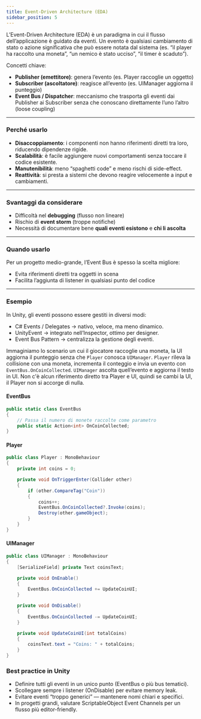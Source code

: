 ```yaml
---
title: Event-Driven Architecture (EDA)
sidebar_position: 5
---
```


L’Event-Driven Architecture (EDA) è un paradigma in cui il flusso dell’applicazione è guidato da eventi.
Un evento è qualsiasi cambiamento di stato o azione significativa che può essere notata dal sistema (es. “il player ha raccolto una moneta”, “un nemico è stato ucciso”, “il timer è scaduto”).

Concetti chiave:

- **Publisher (emettitore)**: genera l’evento (es. Player raccoglie un oggetto)
- **Subscriber (ascoltatore)**: reagisce all’evento (es. UIManager aggiorna il punteggio)
- **Event Bus / Dispatcher**: meccanismo che trasporta gli eventi dai Publisher ai Subscriber senza che conoscano direttamente l’uno l’altro (loose coupling)

---

### Perché usarlo

- **Disaccoppiamento**: i componenti non hanno riferimenti diretti tra loro, riducendo dipendenze rigide.
- **Scalabilità**: è facile aggiungere nuovi comportamenti senza toccare il codice esistente.
- **Manutenibilità**: meno “spaghetti code” e meno rischi di side-effect.
- **Reattività**: si presta a sistemi che devono reagire velocemente a input e cambiamenti.

---

### Svantaggi da considerare

- Difficoltà nel **debugging** (flusso non lineare)
- Rischio di **event storm** (troppe notifiche)
- Necessità di documentare bene **quali eventi esistono** e **chi li ascolta**

---

### Quando usarlo

Per un progetto medio-grande, l’Event Bus è spesso la scelta migliore:

- Evita riferimenti diretti tra oggetti in scena
- Facilita l’aggiunta di listener in qualsiasi punto del codice

---

### Esempio

In Unity, gli eventi possono essere gestiti in diversi modi:

- C# Events / Delegates → nativo, veloce, ma meno dinamico.
- UnityEvent → integrato nell’Inspector, ottimo per designer.
- Event Bus Pattern → centralizza la gestione degli eventi.

Immaginiamo lo scenario un cui il giocatore raccoglie una moneta, la UI aggiorna il punteggio senza che `Player` conosca `UIManager`.
`Player` rileva la collisione con una moneta, incrementa il conteggio e invia un evento con `EventBus.OnCoinCollected`.
`UIManager` ascolta quell’evento e aggiorna il testo in UI.
Non c'è alcun riferimento diretto tra Player e UI, quindi se cambi la UI, il Player non si accorge di nulla.

#### EventBus

```csharp
public static class EventBus
{
    // Passa il numero di monete raccolte come parametro
    public static Action<int> OnCoinCollected;
}
```

#### Player

```csharp
public class Player : MonoBehaviour
{
    private int coins = 0;

    private void OnTriggerEnter(Collider other)
    {
        if (other.CompareTag("Coin"))
        {
            coins++;
            EventBus.OnCoinCollected?.Invoke(coins);
            Destroy(other.gameObject);
        }
    }
}
```

#### UIManager

```csharp
public class UIManager : MonoBehaviour
{
    [SerializeField] private Text coinsText;

    private void OnEnable()
    {
        EventBus.OnCoinCollected += UpdateCoinUI;
    }

    private void OnDisable()
    {
        EventBus.OnCoinCollected -= UpdateCoinUI;
    }

    private void UpdateCoinUI(int totalCoins)
    {
        coinsText.text = "Coins: " + totalCoins;
    }
}
```

### Best practice in Unity

- Definire tutti gli eventi in un unico punto (EventBus o più bus tematici).
- Scollegare sempre i listener (OnDisable) per evitare memory leak.
- Evitare eventi “troppo generici” — mantenere nomi chiari e specifici.
- In progetti grandi, valutare ScriptableObject Event Channels per un flusso più editor-friendly.
